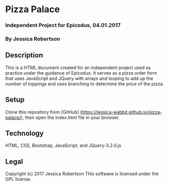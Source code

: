 # Pizza Palace
### Independent Project for Epicodus, 04.01.2017
### By **Jessica Robertson**
## Description
This is a HTML document created for an independent project used as practice under the guidance of Epicodus.  It serves as a pizza order form that uses JavaScript and JQuery with arrays and looping to add up the number of toppings and uses branching to determine the price of the pizza.
## Setup
Clone this repository from [GitHub] (https://jessica-wabbit.github.io/pizza-palace/), then open the index.html file in your browser.
## Technology
HTML, CSS, Bootstrap, JavaScript, and JQuery-3.2.0.js
## Legal
Copyright (c) 2017 Jessica Robertson
This software is licensed under the GPL license.
